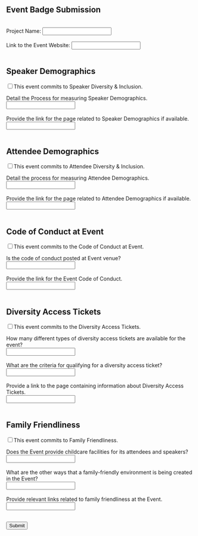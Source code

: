 <!DOCTYPE html>
<html>
<body>
<link rel="stylesheet" href="https://www.w3schools.com/w3css/4/w3.css">
<link rel="stylesheet" href="https://fonts.googleapis.com/css?family=Lato">
<link rel="stylesheet" href="https://cdnjs.cloudflare.com/ajax/libs/font-awesome/4.7.0/css/font-awesome.min.css">
<div id="mdiv">
<p>
<h2>Event Badge Submission</h2><br>
<label for="pname">Project Name:</label>
<input type="text" id="pname" name="pname"><br><br>
<label for="linkweb">Link to the Event Website:</label>
<input type="text" id="linkweb" name="linkweb"><br><br>
</p>
<h2>Speaker Demographics</h2>
<input type="checkbox" id="sdcb">This event commits to Speaker Diversity & Inclusion.
<p>  
Detail the Process for measuring Speaker Demographics.<br><input type="text" id="sddsc" name="sddsc"><br><br>
Provide the link for the page related to Speaker Demographics if available.<br><input type="text" id="sdlink" name="sdlink"><br><br>
</p>

<h2>Attendee Demographics</h2>
<input type="checkbox" id="adcb">This event commits to Attendee Diversity & Inclusion.
<p>  
Detail the process for measuring Attendee Demographics.<br><input type="text" id="addsc" name="addsc"><br><br>
Provide the link for the page related to Attendee Demographics if available.<br><input type="text" id="adlink" name="adlink"><br><br>
</p>

<h2>Code of Conduct at Event</h2>
<input type="checkbox" id="coccb">This event commits to the Code of Conduct at Event.
<p>  
Is the code of conduct posted at Event venue?<br><input type="text" id="coclink" name="coclink"><br><br>
Provide the link for the Event Code of Conduct.<br><input type="text" id="cocdsc" name="cocdsc"><br><br>
</p>

<h2>Diversity Access Tickets</h2>
<input type="checkbox" id="dtcb">This event commits to the Diversity Access Tickets.
<p>  
How many different types of diversity access tickets are available for the event?<br><input type="text" id="dt2" name="dt2"><br><br>
What are the criteria for qualifying for a diversity access ticket?<br><input type="text" id="dt3" name="dt3"><br><br>
Provide a link to the page containing information about Diversity Access Tickets.<br><input type="text" id="dt1" name="dt1"><br><br>
</p>

<h2>Family Friendliness</h2>
<input type="checkbox" id="ffcb">This event commits to Family Friendliness.
<p>  
Does the Event provide childcare facilities for its attendees and speakers?<br><input type="text" id="ff1" name="ff1"><br><br>
What are the other ways that a family-friendly environment is being created in the Event?<br><input type="text" id="ff2" name="ff2"><br><br>
Provide relevant links related to family friendliness at the Event.<br><input type="text" id="ff3" name="ff3"><br><br>
</p>
</div>
<div id="end">

</div>
<div id="template" style="display:none">
    # Event Submission

    ## Requirements
    
    - Project Name: {pname}
    - Link to the Event Website: {linkweb}
    
    ## Speaker Demographics
    
    - [{sdcb}] This event commits to Speaker Diversity and Inclusion.
      - `Q` Detail the process for measuring Speaker Demographics.
      - `A` {sddsc}
      - `Q` Provide the link for the page related to Speaker Demographics if available.
      - `A` {sdlink}
    
    ## Attendee Demographics
    
    - [{adcb}] This event commits to Attendee Diversity and Inclusion.
      - `Q` Detail the process for measuring Attendee Demographics.
      - `A` {addsc}
      - `Q` Provide the link for the page related to Attendee Demographics if available.
      - `A` {adlink}
    
    ## Code of Conduct at Event
    
    - [{coccb}] This event commits to the Code of Conduct at Event.
      - `Q` Is the code of conduct posted at Event venue?
      - `A` {coclink}
      - `Q` Provide a link for the Event Code of Conduct.
      - `A` {cocdsc}
    
    ## Diversity Access Tickets
    
    - [{dtcb}] This event commits to the Diversity Access Tickets.
      - `Q` How many different types of diversity access tickets are available for the event?
      - `A` {dt2}
      - `Q` What are the criteria for qualifying for a diversity access ticket?
      - `A` {dt3}
      - `Q` Provide a link to the page containing information about Diversity Access Tickets.
      - `A` {dt1}
    
    ## Family Friendliness
    
    - [{ffcb}] This event commits to Family Friendliness.
      - `Q` Does the Event provide childcare facilities for its attendees and speakers?
      - `A` {ff1}
      - `Q` What are the other ways that a family-friendly environment is being created in the Event?
      - `A` {ff2}
      - `Q` Provide relevant links related to family friendliness at the Event.
      - `A` {ff3}    
</div>
<input id="fsub" type="submit" value="Submit">
<input id="fback" type="submit" value="Go Back" style="display:none">
<script>
    document.getElementById("fsub").addEventListener("click", function(){
    let text = document.getElementById("template").innerHTML;
        text = text.replace("{linkweb}", document.getElementById("linkweb").value)
        text = text.replace("{sddsc}", document.getElementById("sddsc").value)
        text = text.replace("{sdlink}", document.getElementById("sdlink").value)
        if (document.getElementById("sdcb").checked == true){
            text = text.replace("{sdcb}", "x");
            console.log("checked!");
        } else {
            text = text.replace("{sdcb}", " ");
        }
        text = text.replace("{addsc}", document.getElementById("addsc").value)
        text = text.replace("{adlink}", document.getElementById("adlink").value)
        if (document.getElementById("adcb").checked == true){
            text = text.replace("{adcb}", "x");
            console.log("checked!");
        } else {
            text = text.replace("{adcb}", " ");
        }
        text = text.replace("{cocdsc}", document.getElementById("cocdsc").value)
        text = text.replace("{coclink}", document.getElementById("coclink").value)
        if (document.getElementById("coccb").checked == true){
            text = text.replace("{coccb}", "x");
            console.log("checked!");
        } else {
            text = text.replace("{coccb}", " ");
        }
        text = text.replace("{dt1}", document.getElementById("dt1").value)
        text = text.replace("{dt2}", document.getElementById("dt2").value)
        text = text.replace("{dt3}", document.getElementById("dt3").value)
        if (document.getElementById("dtcb").checked == true){
            text = text.replace("{dtcb}", "x");
            console.log("checked!");
        } else {
            text = text.replace("{dtcb}", " ");
        }

        text = text.replace("{ff1}", document.getElementById("ff1").value)
        text = text.replace("{ff2}", document.getElementById("ff2").value)
        text = text.replace("{ff3}", document.getElementById("ff3").value)
        if (document.getElementById("ffcb").checked == true){
            text = text.replace("{ffcb}", "x");
            console.log("checked!");
        } else {
            text = text.replace("{ffcb}", " ");
        }
        const pName = document.getElementById("pname").value
        text = text.replace("{pname}", pName);
            console.log(text);
        //text = text.replace( /[\r\n]+/gm, "%0A");
        //text = text
            console.log(text);
        document.getElementById("end").innerHTML = text;
        document.getElementById("mdiv").style.display = "none";
        document.getElementById("fsub").style.display = "none";
        document.getElementById("fback").style.display = "block";
        //const endtext = encodeURIComponent(text);
        console.log("******** THREE ********");
        const openIssueURL = `https://github.com/badging/event-diversity-and-inclusion/issues/new?title=${encodeURIComponent(`Event Badge Submission: ${pName}`)}&body=${encodeURIComponent(text)}`;
        let loginAndOpenIssueURL = `https://github.com/login?return_to=${encodeURIComponent(openIssueURL)}`;
        console.log({openIssueURL, loginAndOpenIssueURL, pName, text, });
        //console.log(loginAndOpenIssueURL);
        //loginAndOpenIssueURL = loginAndOpenIssueURL.replace("%25250A", "%250A");
        console.log(loginAndOpenIssueURL);
        window.location.href = loginAndOpenIssueURL;
        //console.log(endtext);
        //const endtwo = text.replace("newline", "%0A")
        //console.log(endtwo);
        //let URL = "https://github.com/login?return_to=https%3A%2F%2Fgithub.com%2Fbadging%2Fevent-diversity-and-inclusion%2Fissues%2Fnew%3Ftitle%3D{title}%26body%3D{body}"
        //let URLT = URL.replace("{title}", "Event Badge Submission: " + pName);
        //let URLB = URLT.replace("{body}", endtext.replace(/#/g, '%23'));
        //console.log(URLB);
        //location.assign(URLB);

    document.getElementById("fback").addEventListener("click", function(){
        document.getElementById("end").innerHTML = "";
        document.getElementById("mdiv").style.display = "block";
        document.getElementById("fback").style.display = "none";
        let inputs = document.getElementsByTagName('input');
        let index = 0;
        for (index = 0; index < inputs.length; ++index) {
        inputs[index].value = "";
        inputs[index].checked = false;
        }
        document.getElementById("fsub").style.display = "block";
        document.getElementById("fsub").value = "Submit";
        document.getElementById("fback").value = "Go Back";
      });
    });

</script>

</body>
</html>
